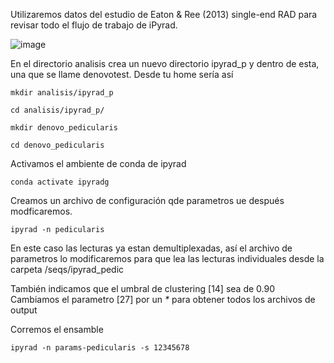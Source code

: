 Utilizaremos datos del estudio de Eaton & Ree (2013) single-end RAD para revisar todo el flujo de trabajo de iPyrad.


![image](https://github.com/user-attachments/assets/9acac277-6026-443f-9e3d-0f98fb6fba3e)


En el directorio analisis crea un nuevo directorio ipyrad_p y dentro de esta, una que se llame denovotest. Desde tu home sería así

`mkdir analisis/ipyrad_p`

`cd analisis/ipyrad_p/`

`mkdir denovo_pedicularis`

`cd denovo_pedicularis`

Activamos el ambiente de conda de ipyrad

`conda activate ipyradg`

Creamos un archivo de configuración qde parametros ue después modficaremos.

`ipyrad -n pedicularis`

En este caso las lecturas ya estan demultiplexadas, así el archivo de parametros lo modificaremos 
para que lea las lecturas individuales desde la carpeta /seqs/ipyrad_pedic

También indicamos que el umbral de clustering [14] sea de 0.90
Cambiamos el parametro [27] por un _*_ para obtener todos los archivos de output

Corremos el ensamble

`ipyrad -n params-pedicularis -s 12345678`
